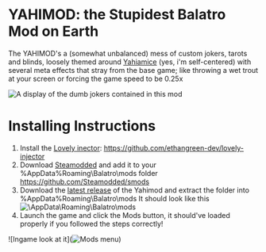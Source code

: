 # YAHIMOD: the Stupidest Balatro Mod on Earth
The YAHIMOD's a (somewhat unbalanced) mess of custom jokers, tarots and blinds, loosely themed around [Yahiamice](https://www.youtube.com/@YahiamiceLIVE) (yes, i'm self-centered) with several meta effects that stray from the base game; like throwing a wet trout at your screen or forcing the game speed to be 0.25x

![A display of the dumb jokers contained in this mod](https://i.imgur.com/G9Hvo78.png)

# Installing Instructions
1) Install the [Lovely inector](https://github.com/ethangreen-dev/lovely-injector): https://github.com/ethangreen-dev/lovely-injector
2) Download [Steamodded](https://github.com/Steamodded/smods) and add it to your %AppData%Roaming\Balatro\mods folder https://github.com/Steamodded/smods
3) Download the [latest release](https://github.com/Yahiamice/yahimod-balatro/releases) of the Yahimod and extract the folder into %AppData%Roaming\Balatro\mods
   It should look like this
   ![\AppData\Roaming\Balatro\mods](https://i.imgur.com/WaVn9Jd.png)
4) Launch the game and click the Mods button, it should've loaded properly if you followed the steps correctly!

 ![Ingame look at it](![Mods menu](https://i.imgur.com/cJKqefE.png))
